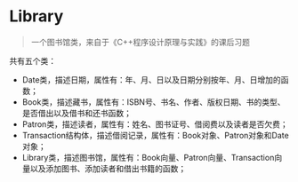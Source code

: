 # Library
> 一个图书馆类，来自于《C++程序设计原理与实践》的课后习题

共有五个类：
- Date类，描述日期，属性有：年、月、日以及日期分别按年、月、日增加的函数；
- Book类，描述藏书，属性有：ISBN号、书名、作者、版权日期、书的类型、是否借出以及借书和还书函数；
- Patron类，描述读者，属性有：姓名、图书证号、借阅费以及读者是否欠费；
- Transaction结构体，描述借阅记录，属性有：Book对象、Patron对象和Date对象；
- Library类，描述图书馆，属性有：Book向量、Patron向量、Transaction向量以及添加图书、添加读者和借出书籍的函数；
